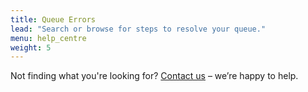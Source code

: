 ```yaml
---
title: Queue Errors
lead: "Search or browse for steps to resolve your queue."
menu: help_centre
weight: 5
---
```


Not finding what you're looking for? [Contact us](/contact-us) – we’re happy to help.

